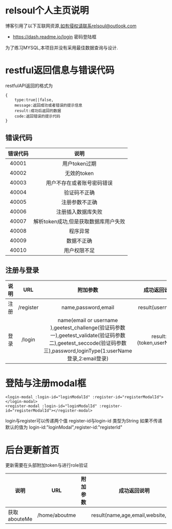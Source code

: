 # relsoul个人主页说明
博客引用了以下互联网资源,如有侵权请联系relsoul@outlook.com
- https://dash.readme.io/login 密码登陆框

为了练习MYSQL,本项目并没有采用最佳数据查询与设计.






# restful返回信息与错误代码
restfulAPI返回的格式为

```
{
    type:true||false,
    message:返回成功或者错误的提示信息
    result:成功后返回的数据
    code:返回错误的提示代码
}

```

## 错误代码
|错误代码|说明|
|:---:|:---:|
|40001|用户token过期|
|40002|无效的token|
|40003|用户不存在或者账号密码错误|
|40004|验证码不正确|
|40005|注册参数不正确|
|40006|注册插入数据库失败|
|40007|解析token成功,但是获取数据库用户失败|
|40008|程序异常|
|40009|数据不正确|
|40010|用户权限不足|


## 注册与登录
| 说明 | URL | 附加参数 | 成功返回说明 |
| --- | :---: | :---: | :---:|
| 注册 | /register | name,password,email |result(username) |
| 登录 | /login | name(email or username ),geetest_challenge(验证码参数一),geetest_validate(验证码参数二),geetest_seccode(验证码参数三),password,loginType(1:userName登录,2:email登录)|result:{token,userName}|




# 登陆与注册modal框
```
<login-modal :login-id="loginModalId" :register-id="registerModalId"></login-modal>
<register-modal :login-id="loginModalId" :register-id="registerModalId"></register-modal>
```
login与register可以传递两个值 register-id与login-id 类型为String 如果不传递默认的值为
login-id:"loginModal",register-id:"registerId"



# 后台更新首页

更新需要在头部附加token与进行role验证

| 说明 | URL | 附加参数 | 成功返回说明 |
| --- | :---: | :---: | :---:|
| 获取abouteMe | /home/aboutme |  |result(name,age,email,website,img) |





